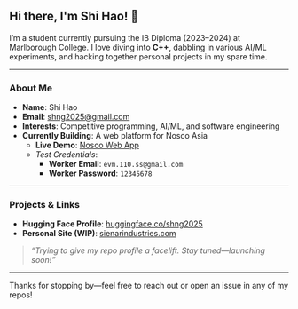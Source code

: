 ## Hi there, I'm Shi Hao! 👋

I’m a student currently pursuing the IB Diploma (2023–2024) at Marlborough College. I love diving into **C++**, dabbling in various AI/ML experiments, and hacking together personal projects in my spare time. 

---

### About Me
- **Name**: Shi Hao
- **Email**: [shng2025@gmail.com](mailto:shng2025@gmail.com)
- **Interests**: Competitive programming, AI/ML, and software engineering
- **Currently Building**: A web platform for Nosco Asia  
  - **Live Demo**: [Nosco Web App](https://nosco-app-b5be4.web.app/)
  - *Test Credentials*:  
    - **Worker Email**: `evm.110.ss@gmail.com`  
    - **Worker Password**: `12345678`

---

### Projects & Links
- **Hugging Face Profile**: [huggingface.co/shng2025](https://huggingface.co/shng2025)  
- **Personal Site (WIP)**: [sienarindustries.com](https://sienarindustries.com)

> *“Trying to give my repo profile a facelift. Stay tuned—launching soon!”*

---

Thanks for stopping by—feel free to reach out or open an issue in any of my repos! 
